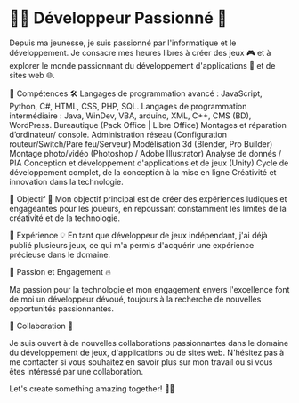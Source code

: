 # 👨‍💻 Développeur Passionné 👾

Depuis ma jeunesse, je suis passionné par l'informatique et le développement. Je consacre mes heures libres à créer des jeux 🎮 et à explorer le monde passionnant du développement d'applications 📱 et de sites web 🌐.

🚀 Compétences 🛠️
Langages de programmation avancé : JavaScript, Python, C#, HTML, CSS, PHP, SQL.
Langages de programmation intermédiaire : Java, WinDev, VBA, arduino, XML, C++, CMS (BD), WordPress.
Bureautique (Pack Office | Libre Office) Montages et réparation d’ordinateur/ console.
Administration réseau (Configuration routeur/Switch/Pare feu/Serveur) Modélisation 3d (Blender, Pro Builder) Montage photo/vidéo (Photoshop / Adobe Illustrator) Analyse de donnés / PIA Conception et développement d'applications et de jeux (Unity) Cycle de développement complet, de la conception à la mise en ligne Créativité et innovation dans la technologie.

🎯 Objectif 🌟
Mon objectif principal est de créer des expériences ludiques et engageantes pour les joueurs, en repoussant constamment les limites de la créativité et de la technologie.

💼 Expérience 💡
En tant que développeur de jeux indépendant, j'ai déjà publié plusieurs jeux, ce qui m'a permis d'acquérir une expérience précieuse dans le domaine.

🌟 Passion et Engagement 🔥

Ma passion pour la technologie et mon engagement envers l'excellence font de moi un développeur dévoué, toujours à la recherche de nouvelles opportunités passionnantes.

🤝 Collaboration 🤖

Je suis ouvert à de nouvelles collaborations passionnantes dans le domaine du développement de jeux, d'applications ou de sites web. N'hésitez pas à me contacter si vous souhaitez en savoir plus sur mon travail ou si vous êtes intéressé par une collaboration.

Let's create something amazing together! 🚀✨
